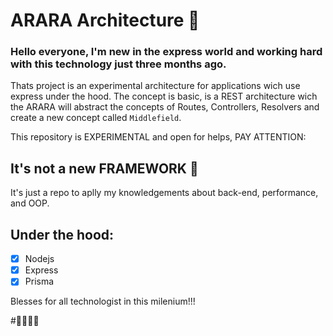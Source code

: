 # ARARA Architecture 🦜

### Hello everyone, I'm new in the express world and working hard with this technology just three months ago.

Thats project is an experimental architecture for applications wich use express under the hood. The concept is basic, is a REST architecture wich the ARARA will abstract the concepts of Routes, Controllers, Resolvers and create a new concept called `Middlefield`.

This repository is EXPERIMENTAL and open for helps, PAY ATTENTION:
   ## It's not a new FRAMEWORK 🛑

It's just a repo to aplly my knowledgements about back-end, performance, and OOP.

## Under the hood:

-[x] Nodejs
-[x] Express
-[x] Prisma

Blesses for all technologist in this milenium!!!

#💨💢💥💫
